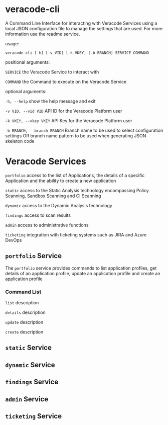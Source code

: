 # veracode-cli

A Command Line Interface for interacting with Veracode Services using a local
JSON configuration file to manage the settings that are used. For more
information use the readme service.

usage: 

`veracode-cli [-h] [-v VID] [-k VKEY] [-b BRANCH] SERVICE COMMAND`

positional arguments:

 `SERVICE`           the Veracode Service to interact with
 
 `COMMAND`           the Command to execute on the Veracode Service
 
optional arguments:

  `-h, --help`            show the help message and exit
  
  `-v VID, --vid VID`     API ID for the Veracode Platform user
  
  `-k VKEY, --vkey VKEY`  API Key for the Veracode Platform user
  
  `-b BRANCH, --branch BRANCH`
                        Branch name to be used to select configuration
                        settings OR branch name pattern to be used when
                        generating JSON skeleton code
                        
# Veracode Services

`portfolio`             access to the list of Applications, the details
                        of a specific Application and the ability to 
                        create a new application
                        
`static`                access to the Static Analysis technology 
                        encompassing Policy Scanning, Sandbox Scanning
                        and CI Scanning
                        
`dynamic`               access to the Dynamic Analysis technology

`findings`              access to scan results

`admin`                 access to administrative functions

`ticketing`             integration with ticketing systems such as JIRA and Azure DevOps

## `portfolio` Service

The `portfolio` service provides commands to list application profiles, get details of an application profile, update an application profile and create an application profile

### Command List
`list` description

`details` description

`update` description

`create` description


## `static` Service

## `dynamic` Service

## `findings` Service

## `admin` Service

## `ticketing` Service

